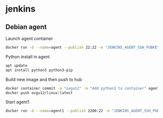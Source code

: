 # jenkins

## Debian agent

Launch agent container

```sh
docker run -d --name=agent --publish 22:22 -e "JENKINS_AGENT_SSH_PUBKEY=<PUB_KEY>" jenkins/ssh-agent
```

Python install in agent

```sh
apt update
apt install python3 python3-pip
```

Build new image and then push to hub

```sh
docker container commit -a "ovgu12" -m "Add python3 to container" agent ovgu12/linux:latest
docker push ovgu12/linux:latest
```

Start agent1

```sh
docker run -d --name=agent1 --publish 2200:22 -e "JENKINS_AGENT_SSH_PUBKEY=<PUB_KEY>" ovgu12/linux
```
